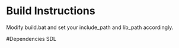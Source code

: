 # Build Instructions

Modify build.bat and set your include_path and lib_path accordingly.

#Dependencies
SDL
